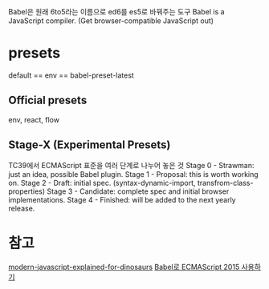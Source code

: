 Babel은 원래 6to5라는 이름으로 ed6를 es5로 바꿔주는 도구
Babel is a JavaScript compiler. (Get browser-compatible JavaScript out)

# presets
default == env == babel-preset-latest
## Official presets
env, react, flow
## Stage-X (Experimental Presets)
TC39에서 ECMAScript 표준을 여러 단계로 나누어 놓은 것
Stage 0 - Strawman: just an idea, possible Babel plugin.
Stage 1 - Proposal: this is worth working on.
Stage 2 - Draft: initial spec. (syntax-dynamic-import, transfrom-class-properties)
Stage 3 - Candidate: complete spec and initial browser implementations.
Stage 4 - Finished: will be added to the next yearly release.



# 참고
[modern-javascript-explained-for-dinosaurs](https://medium.com/the-node-js-collection/modern-javascript-explained-for-dinosaurs-f695e9747b70)
[Babel로 ECMAScript 2015 사용하기](https://blog.outsider.ne.kr/1176)

